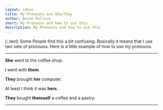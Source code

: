 ```yaml
---
layout: ideas
title: My Pronouns are She/They
author: Quinn Pollock
short: My Pronouns and how to use this
description: My Pronouns and how to use this
---
```


{:.text}
Some People find this a bit confusing. Basically it means that I use two sets of pronouns. Here is a little example of how to use my pronouns. 

----

**She** went to the coffee shop.

I went with **them**.

**They** brought **her** computer.

At least I think it was **hers**.

**They** bought **themself** a coffee and a pastry.



----
